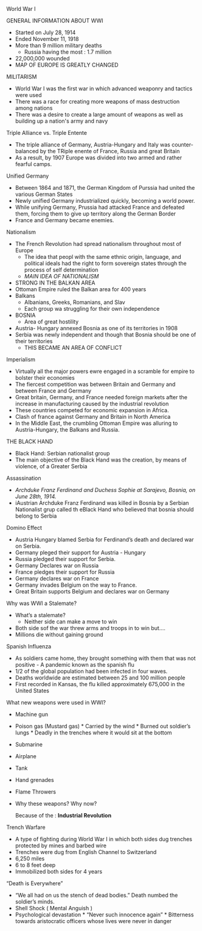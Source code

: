 <!-----

Yay, no errors, warnings, or alerts!

Conversion time: 0.612 seconds.


Using this Markdown file:

1. Paste this output into your source file.
2. See the notes and action items below regarding this conversion run.
3. Check the rendered output (headings, lists, code blocks, tables) for proper
   formatting and use a linkchecker before you publish this page.

Conversion notes:

* Docs to Markdown version 1.0β34
* Tue Oct 24 2023 04:22:49 GMT-0700 (PDT)
* Source doc: Copy of Unit 5-4
----->


World War I 

GENERAL INFORMATION ABOUT WWI
* Started on July 28, 1914
* Ended November 11, 1918
* More than 9 million military deaths
    * Russia having the most : 1.7 million
* 22,000,000 wounded
* MAP OF EUROPE IS GREATLY CHANGED

MILITARISM
* World War I was the first war in which advanced weaponry and tactics were used
* There was a race for creating more weapons of mass destruction among nations
* There was a desire to create a large amount of weapons as well as building up a nation's army and navy 

Triple Alliance vs. Triple Entente
* The triple alliance of Germany, Austria-Hungary and Italy was counter-balanced by the TRiple enente of France, Russia and great Britain
* As a result, by 1907 Europe was divided into two armed and rather fearful camps. 

Unified Germany
* Between 1864 and 1871, the German Kingdom of Purssia had united the various German States
* Newly unified Germany industrialized quickly, becoming a world power.
* While unifying Germany, Prussia had attacked France and defeated them, forcing them to give up territory along the German Border
* France and Germany became enemies.

Nationalism
* The French Revolution had spread nationalism throughout most of Europe
    * The idea that peopl with the same ethnic origin, language, and political ideals had the right to form sovereign states through the process of self determination
    * _MAIN IDEA OF NATIONALISM_
* STRONG IN THE BALKAN AREA 
* Ottoman Empire ruled the Balkan area for 400 years
* Balkans
    * Albanians, Greeks, Romanians, and Slav
    * Each group wa struggling for their own independence
* BOSNIA
    * Area of great hostility
* Austria- Hungary annexed Bosnia as one of its territories in 1908
* Serbia was newly independent and though that Bosnia should be one of their territories 
    * THIS BECAME AN AREA OF CONFLICT

Imperialism
* Virtually all the major powers ewre engaged in a scramble for empire to bolster their economies 
* The fiercest competition was between Britain and Germany and between France and Germany
* Great  britain, Germany, and France needed foreign markets after the increase in manufacturing caused by the industrial revolution
* These countries competed for economic expansion in Africa. 
* Clash of france against Germany and Britain in North America
* In the Middle East, the crumbling Ottoman Empire was alluring to Austria-Hungary, the Balkans and Russia. 

THE BLACK HAND  
* Black Hand: Serbian nationalist group
* The main objective of the Black Hand was the creation, by means of violence, of a Greater Serbia

Assassination
* _Archduke Franz Ferdinand and Duchess Sophie at Sarajevo, Bosnia, on June 28th, 1914._
* iAustrian Archduke Franz Ferdinand was killed in Bosnia by a Serbian Nationalist grup called th eBlack Hand who believed that bosnia should belong to Serbia

Domino Effect
* Austria Hungary blamed Serbia for Ferdinand’s death and declared war on Serbia. 
* Germany pleged their support for Austria - Hungary
* Russia pledged their support for Serbia.
* Germany Declares war on Russia
* France pledges their support for Russia
* Germany declares war on France
* Germany invades Belgium on the way to France. 
* Great Britain supports Belgium and declares war on Germany 

Why was WWI a Stalemate?
* What’s a stalemate?
    * Neither side can make a move to win
* Both side sof the war threw arms and troops in to win but....
* Millions die without gaining ground

Spanish Influenza
* As soldiers came home, they brought something with them that was not positive - A pandemic known as the spanish flu
* 1/2 of the global population had been infected in four waves.
* Deaths worldwide are estimated between 25 and 100 million people
* First recorded in Kansas, the flu killed approximately 675,000 in the United States

What new weapons were used in WWI?
* Machine gun
* Poison gas (Mustard gas)
        * Carried by the wind
        * Burned out soldier’s lungs
        * Deadly in the trenches where it would sit at the bottom
* Submarine
* Airplane
* Tank
* Hand grenades
* Flame Throwers
* Why these weapons?  Why now?

    Because of the : **Industrial Revolution**

Trench Warfare
* A type of fighting during World War I in which both sides dug trenches protected by mines and barbed wire 
* Trenches were dug from English Channel to Switzerland 
* 6,250 miles
* 6 to 8 feet deep
* Immobilized both sides for 4 years 

“Death is Everywhere”
* “We all had on us the stench of dead bodies.”  Death numbed the soldier’s minds.
* Shell Shock ( Mental Anguish ) 
* Psychological devastation
        * “Never such innocence again”
        * Bitterness towards aristocratic officers whose lives were never in danger